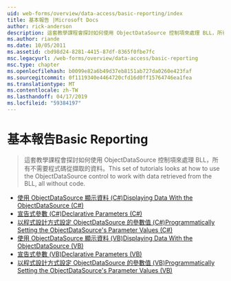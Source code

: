 ```yaml
---
uid: web-forms/overview/data-access/basic-reporting/index
title: 基本報告 |Microsoft Docs
author: rick-anderson
description: 這套教學課程會探討如何使用 ObjectDataSource 控制項來處理 BLL，所有不需要程式碼從擷取的資料。
ms.author: riande
ms.date: 10/05/2011
ms.assetid: cbd98d24-8281-4415-87df-8365f0fbe7fc
msc.legacyurl: /web-forms/overview/data-access/basic-reporting
msc.type: chapter
ms.openlocfilehash: b0099e82a6b49d37eb8151ab727da0260e423faf
ms.sourcegitcommit: 0f1119340e4464720cfd16d0ff15764746ea1fea
ms.translationtype: MT
ms.contentlocale: zh-TW
ms.lasthandoff: 04/17/2019
ms.locfileid: "59384197"
---
```

# <a name="basic-reporting"></a><span data-ttu-id="ebe59-103">基本報告</span><span class="sxs-lookup"><span data-stu-id="ebe59-103">Basic Reporting</span></span>

> <span data-ttu-id="ebe59-104">這套教學課程會探討如何使用 ObjectDataSource 控制項來處理 BLL，所有不需要程式碼從擷取的資料。</span><span class="sxs-lookup"><span data-stu-id="ebe59-104">This set of tutorials looks at how to use the ObjectDataSource control to work with data retrieved from the BLL, all without code.</span></span>


- [<span data-ttu-id="ebe59-105">使用 ObjectDataSource 顯示資料 (C#)</span><span class="sxs-lookup"><span data-stu-id="ebe59-105">Displaying Data With the ObjectDataSource (C#)</span></span>](displaying-data-with-the-objectdatasource-cs.md)
- [<span data-ttu-id="ebe59-106">宣告式參數 (C#)</span><span class="sxs-lookup"><span data-stu-id="ebe59-106">Declarative Parameters (C#)</span></span>](declarative-parameters-cs.md)
- [<span data-ttu-id="ebe59-107">以程式設計方式設定 ObjectDataSource 的參數值 (C#)</span><span class="sxs-lookup"><span data-stu-id="ebe59-107">Programmatically Setting the ObjectDataSource's Parameter Values (C#)</span></span>](programmatically-setting-the-objectdatasource-s-parameter-values-cs.md)
- [<span data-ttu-id="ebe59-108">使用 ObjectDataSource 顯示資料 (VB)</span><span class="sxs-lookup"><span data-stu-id="ebe59-108">Displaying Data With the ObjectDataSource (VB)</span></span>](displaying-data-with-the-objectdatasource-vb.md)
- [<span data-ttu-id="ebe59-109">宣告式參數 (VB)</span><span class="sxs-lookup"><span data-stu-id="ebe59-109">Declarative Parameters (VB)</span></span>](declarative-parameters-vb.md)
- [<span data-ttu-id="ebe59-110">以程式設計方式設定 ObjectDataSource 的參數值 (VB)</span><span class="sxs-lookup"><span data-stu-id="ebe59-110">Programmatically Setting the ObjectDataSource's Parameter Values (VB)</span></span>](programmatically-setting-the-objectdatasource-s-parameter-values-vb.md)
